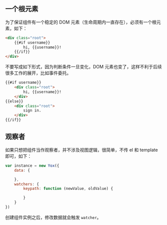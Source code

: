 ## 一个根元素

为了保证组件有一个稳定的 DOM 元素（生命周期内一直存在），必须有一个根元素，如下：

```html
<div class="root">
    {{#if username}}
        hi, {{username}}!
    {{/if}}
</div>
```

不要写成如下形式，因为判断条件一旦变化，DOM 元素也变了，这样不利于后续很多工作的展开，比如事件委托。

```html
{{#if username}}
    <div class="root">
        hi, {{username}}!
    </div>
{{else}}
    <div class="root">
        sign in.
    </div>
{{/if}}
```

## 观察者

如果只想把组件当作观察者，并不涉及视图逻辑，很简单，不传 el 和 template 即可，如下：

```javascript
var instance = new Yox({
    data: {

    },
    watchers: {
        keypath: function (newValue, oldValue) {

        }
    }
})
```

创建组件实例之后，修改数据就会触发 `watcher`。

